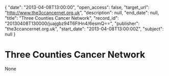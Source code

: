 {
  "date": "2013-04-08T13:00:00", 
  "open_access": false, 
  "target_url": "http://www.the3ccancernet.org.uk", 
  "description": null, 
  "end_date": null, 
  "title": "Three Counties Cancer Network", 
  "record_id": "20130408T130000/juajgbz94T6FlHn4/6esmQ==", 
  "publisher": "the3ccancernet.org.uk", 
  "start_date": "2013-04-08T13:00:00Z", 
  "subject": null
}

# Three Counties Cancer Network

None
